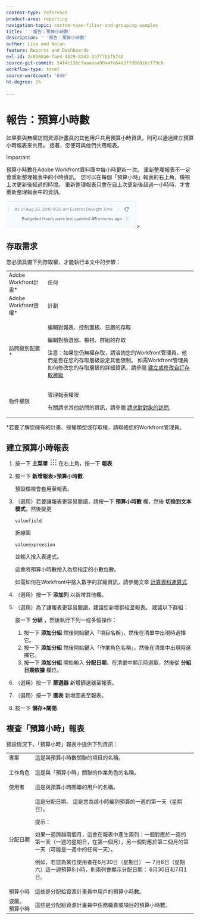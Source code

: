 ```yaml
---
content-type: reference
product-area: reporting
navigation-topic: custom-view-filter-and-grouping-samples
title: '''報告：預算小時數'
description: '''報告：預算小時數'
author: Lisa and Nolan
feature: Reports and Dashboards
exl-id: 2c0b60a6-fae4-4b29-8243-2a7f7d1f574b
source-git-commit: 54f4c136cfaaaaaa90a4fc64d3ffd06816cff9cb
workflow-type: tm+mt
source-wordcount: '640'
ht-degree: 1%

---
```


# 報告：預算小時數

<!--
<p data-mc-conditions="QuicksilverOrClassic.Draft mode">(NOTE: From&nbsp;Alina: This is my article, but since it's about building a report, it is in the Reporting section. Please don't remove it -it's linked to Resouce Management and it is super important.) </p>
-->

如果要與無權訪問資源計畫員的其他用戶共用預算小時資訊，則可以通過建立預算小時報表來共用。 接著，您便可與他們共用報表。

<!--
<p data-mc-conditions="QuicksilverOrClassic.Draft mode">(NOTE: This info is also added and drafted in the article "View Budget Hours in a report" in the Resource Planning section. Consider deleting this article?!)</p>
-->

>[!IMPORTANT]
>
>預算小時數在Adobe Workfront資料庫中每小時更新一次。 重新整理報表不一定會重新整理報表中的小時資訊。 您可以在每個「預算小時」報表的右上角，檢視上次更新後經過的時間。 重新整理報表只會在自上次更新後超過一小時時，才會重新整理報表中的資訊。
>
>![](assets/budgeted-hour-report-time-sync-warning-350x74.png)>

## 存取需求

您必須具備下列存取權，才能執行本文中的步驟：

<table style="table-layout:auto"> 
 <col> 
 <col> 
 <tbody> 
  <tr> 
   <td role="rowheader">Adobe Workfront計畫*</td> 
   <td> <p>任何</p> </td> 
  </tr> 
  <tr> 
   <td role="rowheader">Adobe Workfront授權*</td> 
   <td> <p>計劃 </p> </td> 
  </tr> 
  <tr> 
   <td role="rowheader">訪問級別配置*</td> 
   <td> <p>編輯對報表、控制面板、日曆的存取</p> <p>編輯對篩選器、檢視、群組的存取</p> <p>注意：如果您仍無權存取，請洽詢您的Workfront管理員，他們是否在您的存取層級設定其他限制。 如需Workfront管理員如何修改您的存取層級的詳細資訊，請參閱 <a href="../../../administration-and-setup/add-users/configure-and-grant-access/create-modify-access-levels.md" class="MCXref xref">建立或修改自訂存取層級</a>.</p> </td> 
  </tr> 
  <tr> 
   <td role="rowheader">物件權限</td> 
   <td> <p>管理報表權限</p> <p>有關請求其他訪問的資訊，請參閱 <a href="../../../workfront-basics/grant-and-request-access-to-objects/request-access.md" class="MCXref xref">請求對對象的訪問 </a>.</p> </td> 
  </tr> 
 </tbody> 
</table>

&#42;若要了解您擁有的計畫、授權類型或存取權，請聯絡您的Workfront管理員。

## 建立預算小時報表

1. 按一下 **主菜單** ![](assets/main-menu-icon.png) 在右上角，按一下 **報表**.

1. 按一下 **新增報表>預算小時數**.

   預設檢視會套用至報表。

1. （選用）若要讓報表更容易閱讀，請按一下 **預算小時數** 欄，然後 **切換到文本模式**，然後變更

   ```
   valuefield
   ```

   折線圖

   ```
   valueexpreesion
   ```

   並輸入捨入表達式。

   這會將預算小時數捨入為您指定的小數位數。

   如需如何在Workfront中捨入數字的詳細資訊，請參閱文章 [計算資料運算式](../../../reports-and-dashboards/reports/calc-cstm-data-reports/calculated-data-expressions.md).

1. （選用）按一下 **添加列** 以新增其他欄。
1. （選用）為了讓報表更容易閱讀，建議您新增群組至報表。 建議以下群組：

   按一下 **分組** ，然後執行下列一或多個操作：

   1. 按一下 **添加分組** 然後開始鍵入「項目名稱」，然後在清單中出現時選擇它。
   1. 按一下 **添加分組** 然後開始鍵入「作業角色名稱」，然後在清單中出現時選擇它。
   1. 按一下 **添加分組** 開始輸入 **分配日期**，在清單中顯示時選取，然後從 **分組日期依據** 欄位。

1. （選用）按一下 **篩選器** 新增篩選器至報表。
1. （選用）按一下 **圖表** 新增圖表至報表。
1. 按一下 **儲存+關閉**.

## 複查「預算小時」報表

預設情況下，「預算小時」報表中提供下列資訊：

<table style="table-layout:auto"> 
 <col> 
 <col> 
 <tbody> 
  <tr> 
   <td role="rowheader">專案 </td> 
   <td>這是與預算小時數關聯的項目的名稱。</td> 
  </tr> 
  <tr> 
   <td role="rowheader"> <p>工作角色</p> </td> 
   <td>這是與「預算小時」關聯的作業角色的名稱。 </td> 
  </tr> 
  <tr> 
   <td role="rowheader">使用者</td> 
   <td>這是與預算小時關聯的用戶的名稱。</td> 
  </tr> 
  <tr> 
   <td role="rowheader">分配日期</td> 
   <td> <p>這是分配日期。 這是您為該小時編列預算的一週的第一天（星期日）。</p> <p>提示：  <p>如果一週跨越兩個月，這會在報表中產生兩列：一個對應於一週的第一天（一週的星期日，在第一個月），另一個對應於第二個月的第一天（可能是一週中的任何一天）。</p> <p>例如，若您為某位使用者在6月30日（星期日） — 7月6日（星期六）這一週預算8小時，則兩列會顯示分配日期： 6月30日和7月1日。</p> </p> </td> 
  </tr> 
  <tr> 
   <td role="rowheader">預算小時</td> 
   <td>這些是分配給資源計畫員中用戶的預算小時數。</td> 
  </tr> 
  <tr> 
   <td role="rowheader">波蘭。 預算小時</td> 
   <td>這些是分配給資源計畫員中任務職責或項目的預算小時數。</td> 
  </tr> 
 </tbody> 
</table>
